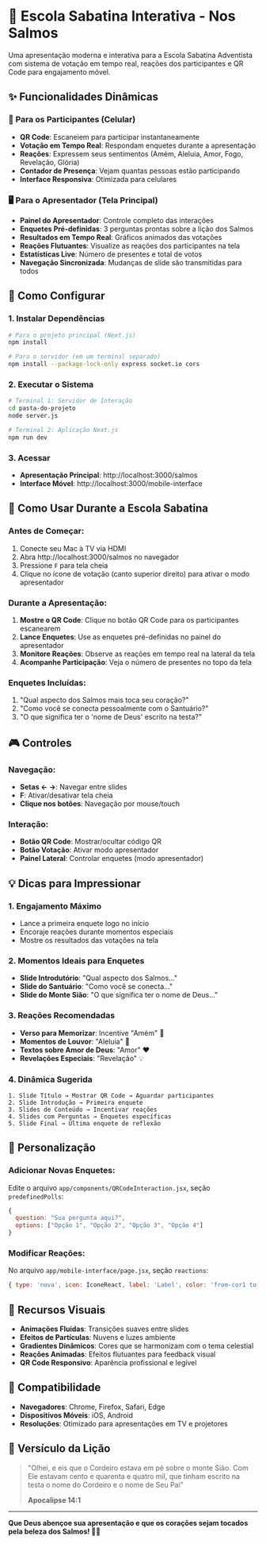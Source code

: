 # 🙏 Escola Sabatina Interativa - Nos Salmos

Uma apresentação moderna e interativa para a Escola Sabatina Adventista com sistema de votação em tempo real, reações dos participantes e QR Code para engajamento móvel.

## ✨ Funcionalidades Dinâmicas

### 📱 Para os Participantes (Celular)
- **QR Code**: Escaneiem para participar instantaneamente
- **Votação em Tempo Real**: Respondam enquetes durante a apresentação
- **Reações**: Expressem seus sentimentos (Amém, Aleluia, Amor, Fogo, Revelação, Glória)
- **Contador de Presença**: Vejam quantas pessoas estão participando
- **Interface Responsiva**: Otimizada para celulares

### 🖥️ Para o Apresentador (Tela Principal)
- **Painel do Apresentador**: Controle completo das interações
- **Enquetes Pré-definidas**: 3 perguntas prontas sobre a lição dos Salmos
- **Resultados em Tempo Real**: Gráficos animados das votações
- **Reações Flutuantes**: Visualize as reações dos participantes na tela
- **Estatísticas Live**: Número de presentes e total de votos
- **Navegação Sincronizada**: Mudanças de slide são transmitidas para todos

## 🚀 Como Configurar

### 1. Instalar Dependências

```bash
# Para o projeto principal (Next.js)
npm install

# Para o servidor (em um terminal separado)
npm install --package-lock-only express socket.io cors
```

### 2. Executar o Sistema

```bash
# Terminal 1: Servidor de Interação
cd pasta-do-projeto
node server.js

# Terminal 2: Aplicação Next.js
npm run dev
```

### 3. Acessar

- **Apresentação Principal**: http://localhost:3000/salmos
- **Interface Móvel**: http://localhost:3000/mobile-interface

## 🎯 Como Usar Durante a Escola Sabatina

### Antes de Começar:
1. Conecte seu Mac à TV via HDMI
2. Abra http://localhost:3000/salmos no navegador
3. Pressione `F` para tela cheia
4. Clique no ícone de votação (canto superior direito) para ativar o modo apresentador

### Durante a Apresentação:
1. **Mostre o QR Code**: Clique no botão QR Code para os participantes escanearem
2. **Lance Enquetes**: Use as enquetes pré-definidas no painel do apresentador
3. **Monitore Reações**: Observe as reações em tempo real na lateral da tela
4. **Acompanhe Participação**: Veja o número de presentes no topo da tela

### Enquetes Incluídas:
1. "Qual aspecto dos Salmos mais toca seu coração?"
2. "Como você se conecta pessoalmente com o Santuário?"
3. "O que significa ter o 'nome de Deus' escrito na testa?"

## 🎮 Controles

### Navegação:
- **Setas ← →**: Navegar entre slides
- **F**: Ativar/desativar tela cheia
- **Clique nos botões**: Navegação por mouse/touch

### Interação:
- **Botão QR Code**: Mostrar/ocultar código QR
- **Botão Votação**: Ativar modo apresentador
- **Painel Lateral**: Controlar enquetes (modo apresentador)

## 💡 Dicas para Impressionar

### 1. **Engajamento Máximo**
- Lance a primeira enquete logo no início
- Encoraje reações durante momentos especiais
- Mostre os resultados das votações na tela

### 2. **Momentos Ideais para Enquetes**
- **Slide Introdutório**: "Qual aspecto dos Salmos..."
- **Slide do Santuário**: "Como você se conecta..."
- **Slide do Monte Sião**: "O que significa ter o nome de Deus..."

### 3. **Reações Recomendadas**
- **Verso para Memorizar**: Incentive "Amém" 🙏
- **Momentos de Louvor**: "Aleluia" 👏
- **Textos sobre Amor de Deus**: "Amor" ❤️
- **Revelações Especiais**: "Revelação" 💡

### 4. **Dinâmica Sugerida**
```
1. Slide Título → Mostrar QR Code → Aguardar participantes
2. Slide Introdução → Primeira enquete
3. Slides de Conteúdo → Incentivar reações
4. Slides com Perguntas → Enquetes específicas
5. Slide Final → Última enquete de reflexão
```

## 🔧 Personalização

### Adicionar Novas Enquetes:
Edite o arquivo `app/components/QRCodeInteraction.jsx`, seção `predefinedPolls`:

```javascript
{
  question: "Sua pergunta aqui?",
  options: ["Opção 1", "Opção 2", "Opção 3", "Opção 4"]
}
```

### Modificar Reações:
No arquivo `app/mobile-interface/page.jsx`, seção `reactions`:

```javascript
{ type: 'nova', icon: IconeReact, label: 'Label', color: 'from-cor1 to-cor2' }
```

## 🎨 Recursos Visuais

- **Animações Fluidas**: Transições suaves entre slides
- **Efeitos de Partículas**: Nuvens e luzes ambiente
- **Gradientes Dinâmicos**: Cores que se harmonizam com o tema celestial
- **Reações Animadas**: Efeitos flutuantes para feedback visual
- **QR Code Responsivo**: Aparência profissional e legível

## 📱 Compatibilidade

- **Navegadores**: Chrome, Firefox, Safari, Edge
- **Dispositivos Móveis**: iOS, Android
- **Resoluções**: Otimizado para apresentações em TV e projetores

## 🙏 Versículo da Lição

> "Olhei, e eis que o Cordeiro estava em pé sobre o monte Sião. Com Ele estavam cento e quarenta e quatro mil, que tinham escrito na testa o nome do Cordeiro e o nome de Seu Pai" 
> 
> **Apocalipse 14:1**

---

**Que Deus abençoe sua apresentação e que os corações sejam tocados pela beleza dos Salmos! 🎵✨** 